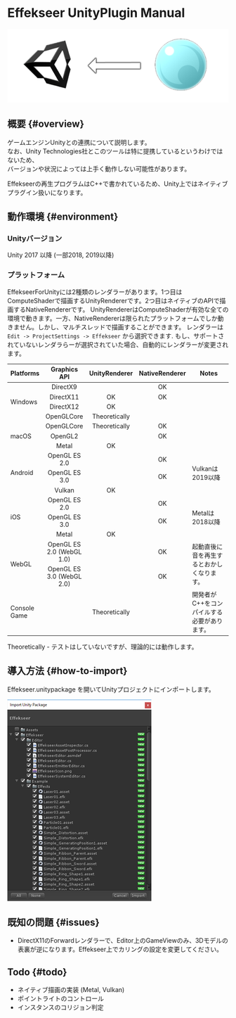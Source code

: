 ﻿# Effekseer UnityPlugin Manual

![](../img/plugin_logo.png)

## 概要 {#overview}

ゲームエンジンUnityとの連携について説明します。  
なお、Unity Technologies社とこのツールは特に提携しているというわけではないため、  
バージョンや状況によっては上手く動作しない可能性があります。

Effekseerの再生プログラムはC++で書かれているため、Unity上ではネイティブプラグイン扱いになります。<br>

## 動作環境 {#environment}

### Unityバージョン
Unity 2017 以降 (一部2018, 2019以降)

### プラットフォーム

EffekseerForUnityには2種類のレンダラーがあります。1つ目はComputeShaderで描画するUnityRendererです。2つ目はネイティブのAPIで描画するNativeRendererです。
UnityRendererはComputeShaderが有効な全ての環境で動きます。一方、NativeRendererは限られたプラットフォームでしか動きません。しかし、マルチスレッドで描画することができます。
レンダラーは ``` Edit -> ProjectSettings -> Effekseer ``` から選択できます.
もし、サポートされていないレンダラらーが選択されていた場合、自動的にレンダラーが変更されます。

<table>
<thead>
<tr class="header">
<th>Platforms</th>
<th style="text-align: center;">Graphics API</th>
<th style="text-align: center;">UnityRenderer</th>
<th style="text-align: center;">NativeRenderer</th>
<th width="350px">Notes</th>
</tr>
</thead>
<tbody>

<tr>
<td rowspan="4">Windows</td>
<td style="text-align: center;">DirectX9</td>
<td style="text-align: center;"></td>
<td style="text-align: center;">OK</td>
<td rowspan="4">
</td>
</tr>

<tr>
<td style="text-align: center;">DirectX11</td>
<td style="text-align: center;">OK</td>
<td style="text-align: center;">OK</td>
</tr>

<tr>
<td style="text-align: center;">DirectX12</td>
<td style="text-align: center;">OK</td>
<td style="text-align: center;"></td>
</tr>

<tr>
<td style="text-align: center;">OpenGLCore</td>
<td style="text-align: center;">Theoretically</td>
<td style="text-align: center;"></td>
</tr>

<tr>
<td rowspan="3">macOS</td>
<td style="text-align: center;">OpenGLCore</td>
<td style="text-align: center;">Theoretically</td>
<td style="text-align: center;">OK</td>
<td rowspan="3">
</td>
</tr>

<tr>
<td style="text-align: center;">OpenGL2</td>
<td style="text-align: center;"></td>
<td style="text-align: center;">OK</td>
</tr>

<tr>
<td style="text-align: center;">Metal</td>
<td style="text-align: center;">OK</td>
<td style="text-align: center;"></td>
</tr>

<tr>
<td rowspan="3">Android</td>
<td style="text-align: center;">OpenGL ES 2.0</td>
<td style="text-align: center;"></td>
<td style="text-align: center;">OK</td>
<td rowspan="3">
Vulkanは2019以降
</td>
</tr>

<tr>
<td style="text-align: center;">OpenGL ES 3.0</td>
<td style="text-align: center;"></td>
<td style="text-align: center;">OK</td>
</tr>

<tr>
<td style="text-align: center;">Vulkan</td>
<td style="text-align: center;">OK</td>
<td style="text-align: center;"></td>
</tr>

<tr>
<td rowspan="3">iOS</td>
<td style="text-align: center;">OpenGL ES 2.0</td>
<td style="text-align: center;"></td>
<td style="text-align: center;">OK</td>
<td rowspan="3">
Metalは2018以降
</td>
</tr>

<tr>
<td style="text-align: center;">OpenGL ES 3.0</td>
<td style="text-align: center;"></td>
<td style="text-align: center;">OK</td>
</tr>

<tr>
<td style="text-align: center;">Metal</td>
<td style="text-align: center;">OK</td>
<td style="text-align: center;"></td>
</tr>

<tr>
<td rowspan="2">WebGL</td>
<td style="text-align: center;">OpenGL ES 2.0 (WebGL 1.0)</td>
<td style="text-align: center;"></td>
<td style="text-align: center;">OK</td>
<td rowspan="2">起動直後に音を再生するとおかしくなります。</td>
</tr>

<tr>
<td style="text-align: center;">OpenGL ES 3.0 (WebGL 2.0)</td>
<td style="text-align: center;"></td>
<td style="text-align: center;">OK</td>
</tr>
<tr>
<td>Console Game</td>
<td style="text-align: center;"></td>
<td style="text-align: center;">Theoretically</td>
<td style="text-align: center;"></td>
<td>開発者がC++をコンパイルする必要があります。</td>
</tr>

</tbody>
</table>

Theoretically - テストはしていないですが、理論的には動作します。

## 導入方法 {#how-to-import}
Effekseer.unitypackage を開いてUnityプロジェクトにインポートします。

![](../img/unity_import.png)


## 既知の問題 {#issues}
- DirectX11のForwardレンダラーで、Editor上のGameViewのみ、3Dモデルの表裏が逆になります。Effekseer上でカリングの設定を変更してください。

## Todo {#todo}
- ネイティブ描画の実装 (Metal, Vulkan) 
- ポイントライトのコントロール
- インスタンスのコリジョン判定
